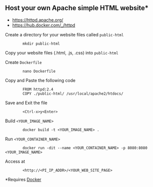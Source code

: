 ## Host your own Apache simple HTML website*
* https://httpd.apache.org/
* https://hub.docker.com/_/httpd

Create a directory for your website files called `public-html`
```
        mkdir public-html
```
Copy your website files (.html, .js, .css) into `public-html`

Create `Dockerfile`
```
        nano Dockerfile
```
Copy and Paste the following code
```
        FROM httpd:2.4
        COPY ./public-html/ /usr/local/apache2/htdocs/
```
Save and Exit the file
```
        <Ctrl-x>y<Enter>
```
Build `<YOUR_IMAGE_NAME>`
```
        docker build -t <YOUR_IMAGE_NAME> .
```
Run `<YOUR_CONTAINER_NAME>`
```
        docker run -dit --name <YOUR_CONTAINER_NAME> -p 8080:8080 <YOUR_IMAGE_NAME>
```
Access at
```
        <http://<PI_IP_ADDR>/<YOUR_WEB_SITE_PAGE>
```
*Requires [Docker](./install-docker.md)
